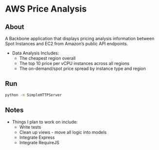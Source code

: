 # AWS Price Analysis

## About
A Backbone application that displays pricing analysis information between Spot Instances and EC2 from Amazon’s public API endpoints.

+ Data Analysis Includes:
  + The cheapest region overall 
  + The top 10 price per vCPU instances across all regions
  + The on-demand/spot price spread by instance type and region

## Run
```bash
python -m SimpleHTTPServer
```

## Notes
+ Things I plan to work on include:
  + Write tests
  + Clean up views - move all logic into models
  + Integrate Express
  + Integrate RequireJS

